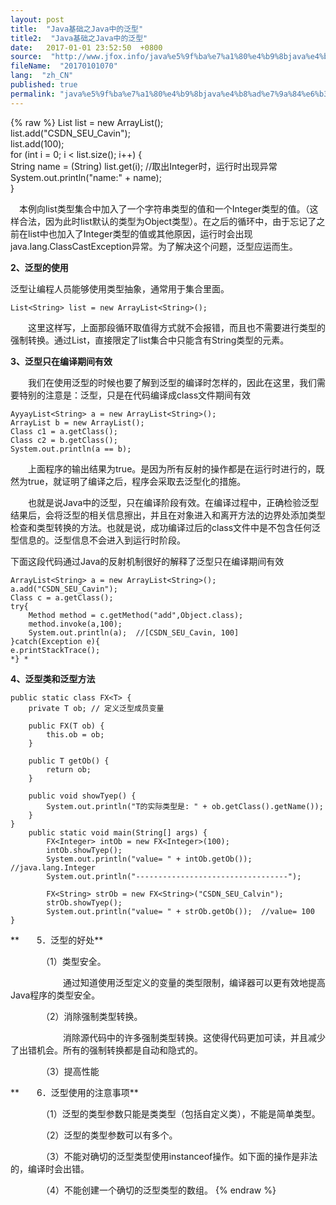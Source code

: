 ```yaml
---
layout: post
title:  "Java基础之Java中的泛型"
title2:  "Java基础之Java中的泛型"
date:   2017-01-01 23:52:50  +0800
source:  "http://www.jfox.info/java%e5%9f%ba%e7%a1%80%e4%b9%8bjava%e4%b8%ad%e7%9a%84%e6%b3%9b%e5%9e%8b.html"
fileName:  "20170101070"
lang:  "zh_CN"
published: true
permalink: "java%e5%9f%ba%e7%a1%80%e4%b9%8bjava%e4%b8%ad%e7%9a%84%e6%b3%9b%e5%9e%8b.html"
---
```

{% raw %}
List list = new ArrayList();  
    list.add("CSDN_SEU_Cavin");  
    list.add(100);  
    for (int i = 0; i < list.size(); i++) {  
      String name = (String) list.get(i); //取出Integer时，运行时出现异常  
    System.out.println("name:" + name);  
    } 
    

　本例向list类型集合中加入了一个字符串类型的值和一个Integer类型的值。（这样合法，因为此时list默认的类型为Object类型）。在之后的循环中，由于忘记了之前在list中也加入了Integer类型的值或其他原因，运行时会出现java.lang.ClassCastException异常。为了解决这个问题，泛型应运而生。

**2、泛型的使用**

泛型让编程人员能够使用类型抽象，通常用于集合里面。

    List<String> list = new ArrayList<String>();
    

　　这里这样写，上面那段循环取值得方式就不会报错，而且也不需要进行类型的强制转换。通过List<String>，直接限定了list集合中只能含有String类型的元素。

**3、泛型只在编译期间有效**

　　我们在使用泛型的时候也要了解到泛型的编译时怎样的，因此在这里，我们需要特别的注意是：泛型，只是在代码编译成class文件期间有效

    AyyayList<String> a = new ArrayList<String>();  
    ArrayList b = new ArrayList();  
    Class c1 = a.getClass();  
    Class c2 = b.getClass();  
    System.out.println(a == b); 
    

　　上面程序的输出结果为true。是因为所有反射的操作都是在运行时进行的，既然为true，就证明了编译之后，程序会采取去泛型化的措施。

　　也就是说Java中的泛型，只在编译阶段有效。在编译过程中，正确检验泛型结果后，会将泛型的相关信息擦出，并且在对象进入和离开方法的边界处添加类型检查和类型转换的方法。也就是说，成功编译过后的class文件中是不包含任何泛型信息的。泛型信息不会进入到运行时阶段。

下面这段代码通过Java的反射机制很好的解释了泛型只在编译期间有效

    ArrayList<String> a = new ArrayList<String>();  
    a.add("CSDN_SEU_Cavin");  
    Class c = a.getClass();  
    try{  
        Method method = c.getMethod("add",Object.class);  
        method.invoke(a,100);  
        System.out.println(a);  //[CSDN_SEU_Cavin, 100]  
    }catch(Exception e){  
    e.printStackTrace();  
    *} *

**4、泛型类和泛型方法**

    public static class FX<T> {  
        private T ob; // 定义泛型成员变量  
      
        public FX(T ob) {  
            this.ob = ob;  
        }  
      
        public T getOb() {  
            return ob;  
        }  
      
        public void showTyep() {  
            System.out.println("T的实际类型是: " + ob.getClass().getName());  
        }  
    }  
        public static void main(String[] args) {  
            FX<Integer> intOb = new FX<Integer>(100);  
            intOb.showTyep();  
            System.out.println("value= " + intOb.getOb());  //java.lang.Integer  
            System.out.println("----------------------------------");  
      
            FX<String> strOb = new FX<String>("CSDN_SEU_Calvin");  
            strOb.showTyep();  
            System.out.println("value= " + strOb.getOb());  //value= 100 
    } 
    

**　　5．泛型的好处**

　　　　（1）类型安全。 

　　　　　　通过知道使用泛型定义的变量的类型限制，编译器可以更有效地提高Java程序的类型安全。 

　　　　（2）消除强制类型转换。 

　　　　　　消除源代码中的许多强制类型转换。这使得代码更加可读，并且减少了出错机会。所有的强制转换都是自动和隐式的。

　　　　（3）提高性能

**　　6．泛型使用的注意事项**

　　　　（1）泛型的类型参数只能是类类型（包括自定义类），不能是简单类型。

　　　　（2）泛型的类型参数可以有多个。

　　　　（3）不能对确切的泛型类型使用instanceof操作。如下面的操作是非法的，编译时会出错。

　　　　（4）不能创建一个确切的泛型类型的数组。
{% endraw %}
